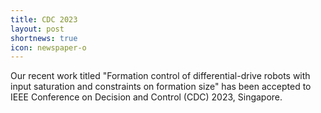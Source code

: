 ```yaml
---
title: CDC 2023 
layout: post
shortnews: true
icon: newspaper-o
---
```


Our recent work titled "Formation control of differential-drive robots with input saturation and constraints on formation size" has been accepted to IEEE Conference on Decision and Control (CDC) 2023, Singapore.
